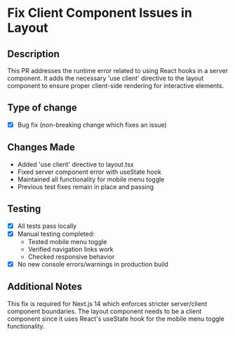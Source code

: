 # Fix Client Component Issues in Layout

## Description

This PR addresses the runtime error related to using React hooks in a server component. It adds the necessary 'use client' directive to the layout component to ensure proper client-side rendering for interactive elements.

## Type of change

- [x] Bug fix (non-breaking change which fixes an issue)

## Changes Made

- Added 'use client' directive to layout.tsx
- Fixed server component error with useState hook
- Maintained all functionality for mobile menu toggle
- Previous test fixes remain in place and passing

## Testing

- [x] All tests pass locally
- [x] Manual testing completed:
  - Tested mobile menu toggle
  - Verified navigation links work
  - Checked responsive behavior
- [x] No new console errors/warnings in production build

## Additional Notes

This fix is required for Next.js 14 which enforces stricter server/client component boundaries. The layout component needs to be a client component since it uses React's useState hook for the mobile menu toggle functionality.